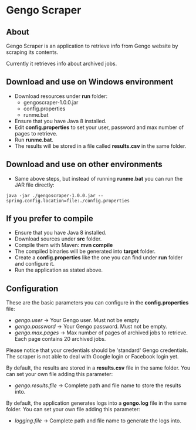 # Gengo Scraper
## About
Gengo Scraper is an application to retrieve info from Gengo website by scraping its contents.

Currently it retrieves info about archived jobs.

## Download and use on Windows environment
- Download resources under **run** folder:
  - gengoscraper-1.0.0.jar
  - config.properties
  - runme.bat
- Ensure that you have Java 8 installed.
- Edit **config.properties** to set your user, password and max number of pages to retrieve.
- Run **runme.bat**.
- The results will be stored in a file called **results.csv** in the same folder.

## Download and use on other environments
- Same above steps, but instead of running **runme.bat** you can run the JAR file directly:

```
java -jar ./gengoscraper-1.0.0.jar --spring.config.location=file:./config.properties
```

## If you prefer to compile
- Ensure that you have Java 8 installed.
- Download sources under **src** folder.
- Compile them with Maven: **mvn compile**
- The compiled binaries will be generated into **target** folder.
- Create a **config.properties** like the one you can find under **run** folder and configure it.
- Run the application as stated above.

## Configuration
These are the basic parameters you can configure in the **config.properties** file:
- *gengo.user* -> Your Gengo user. Must not be empty
- *gengo.password* -> Your Gengo password. Must not be empty.
- *gengo.max.pages* -> Max number of pages of archived jobs to retrieve. Each page contains 20 archived jobs.

Please notice that your credentials should be 'standard' Gengo credentials. The scraper is not able to deal with Google login or Facebook login yet.

By default, the results are stored in a **results.csv** file in the same folder. You can set your own file adding this parameter:
- *gengo.results.file* -> Complete path and file name to store the results into.

By default, the application generates logs into a **gengo.log** file in the same folder. You can set your own file adding this parameter:
- *logging.file* -> Complete path and file name to generate the logs into.